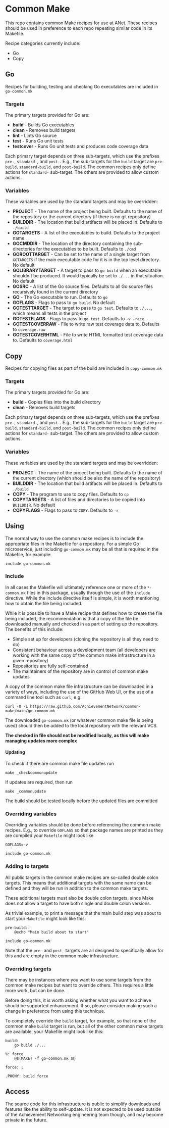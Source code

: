 # Common Make

This repo contains common Make recipes for use at ANet.  These
recipes should be used in preference to each repo repeating similar
code in its Makefile.

Recipe categories currently include:

* Go
* Copy

## Go

Recipes for building, testing and checking Go executables are
included in `go-common.mk`

### Targets

The primary targets provided for Go are:

* __build__ - Builds Go executables
* __clean__ - Removes build targets
* __lint__ - Lints Go source
* __test__ - Runs Go unit tests
* __testcover__ - Runs Go unit tests and produces code coverage data

Each primary target depends on three sub-targets, which use the
prefixes `pre-`, `standard-`, and `post-`.  E.g., the sub-targets
for the `build` target are `pre-build`, `standard-build`, and
`post-build`.  The common recipes only define actions for `standard-`
sub-target.  The others are provided to allow custom actions.

### Variables

These variables are used by the standard targets and may be overridden:

* __PROJECT__ - The name of the project being built.  Defaults to the name of the repository or the current directory (if there is no git repository)
* __BUILDDIR__ - The location that build artifacts will be placed in.  Defaults to `./build`
* __GOTARGETS__ - A list of the executables to build.  Defaults to the project name
* __GOCMDDIR__ - The location of the directory containing the sub-directories for the executables to be built.  Defaults to `./cmd`
* __GOROOTTARGET__ - Can be set to the name of a single target from `GOTARGETS` if the main executable code for it is in the top level directory.  No default
* __GOLIBRARYTARGET__ - A target to pass to `go build` when an executable shouldn't be produced.  It would typically be set to `./...` in that situation.  No default
* __GOSRC__ - A list of the Go source files.  Defaults to all Go source files recursively found in the current directory
* __GO__ - The Go executable to run.  Defaults to `go`
* __GOFLAGS__ - Flags to pass to `go build`.  No default
* __GOTESTTARGET__ - The target to pass to `go test`.  Defaults to `./...`, which means all tests in the project
* __GOTESTFLAGS__ - Flags to pass to `go test`.  Defaults to `-v -race`
* __GOTESTCOVERRAW__ - File to write raw test coverage data to.  Defaults to `coverage.raw`
* __GOTESTCOVERHTML__ - File to write HTML formatted test coverage data to.  Defaults to `coverage.html`


## Copy

Recipes for copying files as part of the build are included in
`copy-common.mk`

### Targets

The primary targets provided for Go are:

* __build__ - Copies files into the build directory
* __clean__ - Removes build targets

Each primary target depends on three sub-targets, which use the
prefixes `pre-`, `standard-`, and `post-`.  E.g., the sub-targets
for the `build` target are `pre-build`, `standard-build`, and
`post-build`.  The common recipes only define actions for `standard-`
sub-target.  The others are provided to allow custom actions.

### Variables

These variables are used by the standard targets and may be overridden:

* __PROJECT__ - The name of the project being built.  Defaults to the name of the current directory (which should be also the name of the repository)
* __BUILDDIR__ - The location that build artifacts will be placed in.  Defaults to `./build`
* __COPY__ - The program to use to copy files.  Defaults to `cp`
* __COPYTARGETS__ - A list of files and directories to be copied into `BUILDDIR`.  No default
* __COPYFLAGS__ - Flags to pass to `COPY`.  Defaults to `-r`

## Using

The normal way to use the common make recipes is to include the
appropriate files in the Makefile for a repository.  For a simple
Go microservice, just including `go-common.mk` may be all that is
required in the Makefile, for example:

```make
include go-common.mk
```

### Include

In all cases the Makefile will ultimately reference one or more of
the `*-common.mk` files in this package, usually through the use
of the `include` directive.  While the include directive itself is
simple, it is worth mentioning how to obtain the file being included.

While it is possible to have a Make recipe that defines how to
create the file being included, the recommendation is that a copy
of the file be downloaded manually and checked in as part of setting
up the repository.  The benefits of this include:

* Simple set up for developers (cloning the repository is all they need to do)
* Consistent behaviour across a development team (all developers are working with the same copy of the common make infrastructure in a given repository)
* Repositories are fully self-contained
* The maintainers of the repository are in control of common make updates

A copy of the common make file infrastructure can be downloaded in
a variety of ways, including the use of the GitHub Web UI, or the
use of a command line tool such as `curl`, e.g.

```
curl -O -L https://raw.github.com/AchievementNetwork/common-make/main/go-common.mk
```

The downloaded `go-common.mk` (or whatever common make file is being
used) should then be added to the local repository with the relevant
VCS.

**The checked in file should not be modified locally, as this will make managing updates more complex**

#### Updating

To check if there are common make file updates run

```
make _checkcommonupdate
```

If updates are required, then run

```
make _commonupdate
```

The build should be tested locally before the updated files are committed

### Overriding variables

Overriding variables should be done before referencing the common
make recipes.  E.g., to override `GOFLAGS` so that package names
are printed as they are compiled your `Makefile` might look like

```make
GOFLAGS=-v

include go-common.mk
```

### Adding to targets

All public targets in the common make recipes are so-called double
colon targets.  This means that additional targets with the same
name can be defined and they will be run in addition to the common
make targets.

These additional targets must also be double colon targets, since
Make does not allow a target to have both single and double colon
versions.

As trivial example, to print a message that the main build step was
about to start your `Makefile` might look like this:

```make
pre-build::
	@echo "Main build about to start"

include go-common.mk
```

Note that the `pre-` and `post-` targets are all designed to
specifically allow for this and are empty in the common make
infrastructure.

### Overriding targets

There may be instances where you want to use some targets from the
common make recipes but want to override others.  This requires a
little more work, but can be done.

Before doing this, it is worth asking whether what you want to
achieve should be supported enhancement.  If so, please consider
making such a change in preference from using this technique.

To completely override the `build` target, for example, so that
none of the common make `build` target is run, but all of the other
common make targets are available, your Makefile might look like
this:

```make
build:
	go build ./...

%: force
	@$(MAKE) -f go-common.mk $@

force: ;

.PHONY: build force
```

## Access

The source code for this infrastructure is public to simplify
downloads and features like the ability to self-update.  It is not
expected to be used outside of the Achievement Networking engineering
team though, and may become private in the future.
